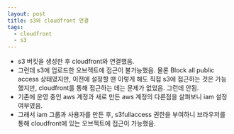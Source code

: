 ```yaml
---
layout: post
title: s3와 cloudfront 연결
tags:
  - cloudfront
  - s3
---
```


- s3 버킷을 생성한 후 cloudfront와 연결했음.
- 그런데 s3에 업로드한 오브젝트에 접근이 불가능했음. 물론 Block all public access 상태였지만, 이전에 설정할 땐 이렇게 해도 직접 s3에 접근하는 것은 가능했지만, cloudfront를 통해 접근하는 데는 문제가 없었음. 그런데 안됨.
- 기존에 운영 중인 aws 계정과 새로 만든 aws 계정의 다른점을 살펴보니 iam 설정 여부였음.
- 그래서 iam 그룹과 사용자를 만든 후, s3fullaccess 권한을 부여하니 브라우저를 통해 cloudfront에 있는 오브젝트에 접근이 가능했음.
